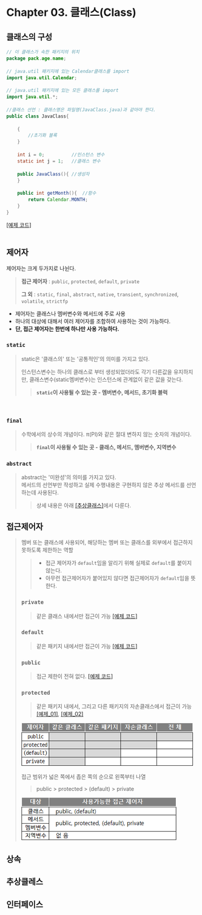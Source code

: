 # **Chapter 03. 클래스(Class)**
## 클래스의 구성
```JAVA
// 이 클래스가 속한 패키지의 위치
package pack.age.name;  

// java.util 패키지에 있는 Calendar클래스를 import
import java.util.Calendar;  

// java.util 패키지에 있는 모든 클래스를 import
import java.util.*;

//클래스 선언 : 클래스명은 파일명(JavaClass.java)과 같아야 한다.
public class JavaClass{

    {
        //초기화 블록
    }

    int i = 0;          //인스턴스 변수
    static int j = 1;   //클래스 변수

    public JavaClass(){ //생성자
    }

    public int getMonth(){  //함수
        return Calendar.MONTH;
    }
}
```
[[예제 코드]](../../com/study/class02/Chapter03/Human.java)
<br><br>
## **제어자**
제어자는 크게 두가지로 나뉜다.
> **접근 제어자** : `public`, `protected`, `default`, `private`
>
> **그 외** : `static`, `final`, `abstract`, `native`, `transient`, `synchronized`, `volatile`, `strictfp`

- 제어자는 클래스나 멤버변수와 메서드에 주로 사용
- 하나의 대상에 대해서 여러 제어자를 조합하여 사용하는 것이 가능하다.
- **단, 접근 제어자는 한번에 하나만 사용 가능하다.**

### `static`
> static은 '클래스의' 또는 '공통적인'의 의미를 가지고 있다.
>
> 인스턴스변수는 하나의 클래스로 부터 생성되었더라도 각기 다른값을 유지하지만, 클래스변수(static멤버변수)는 인스턴스에 관계없이 같은 값을 갖는다.
> > **​`static`이 사용될 수 있는 곳 - 멤버변수, 메서드, 초기화 블럭**

<br>

### `final`
> 수학에서의 상수의 개념이다. π(PI)와 같은 절대 변하지 않는 숫자의 개념이다.
> > **`final`이 사용될 수 있는 곳 - 클래스, 메서드, 멤버변수, 지역변수**


### `abstract`
> abstract는 '미완성'의 의미를 가지고 있다.<br>
> 메서드의 선언부만 작성하고 실제 수행내용은 구현하지 않은 추상 메서드를 선언하는데 사용된다.
> > 상세 내용은 아래 [[추상클래스]](#**추상클레스**)에서 다룬다.

## **접근제어자**
> 멤버 또는 클래스에 사용되어, 해당하는 멤버 또는 클래스를 외부에서 접근하지 못하도록 제한하는 역할
> > - 접근 제어자가 `default`임을 알리기 위해 실제로 `default`를 붙이지 않는다.
> > - 아무런 접근제어자가 붙어있지 않다면 접근제어자가 `default`임을 뜻한다.
>
> ### `private`
> > 같은 클래스 내에서만 접근이 가능
> [[예제 코드]](../../com/study/class02/Chapter03/accesable/child_t/GrandChild.java)
>
> ### `default`
> > 같은 패키지 내에서만 접근이 가능
> [[예제 코드]](../../com/study/class02/Chapter03/accesable/child_s/GrandChild.java)
> 
> ### `public`
> > 접근 제한이 전혀 없다.
> [[예제 코드]](../../com/study/class02/Chapter03/accesable/child_f/GrandChild.java)
> 
> ### `protected`
> > 같은 패키지 내에서, 그리고 다른 패키지의 자손클래스에서 접근이 가능<br>
> [[예제_01]](../../com/study/class02/Chapter03/accesable/child_ff/GrandChild.java), 
> [[예제_02]](../../com/study/class02/Chapter03/accesable/Acc_top.java)
> 
> ![](../img/class02/chapter03/OOP_modifier_access_modifier.png)
> 
> 접근 범위가 넓은 쪽에서 좁은 쪽의 순으로 왼쪽부터 나열
> > public > protected > (default) > private
> 
> ![](../img/class02/chapter03/OOP_modifier_access_modifier2.png)

## **상속**

## **추상클레스**

## **인터페이스**
